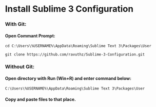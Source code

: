 # Install Sublime 3 Configuration


### With Git:

#### Open Commant Prompt:
```
cd C:\Users\%USERNAME%\AppData\Roaming\Sublime Text 3\Packages\User

git clone https://github.com/ravuthz/Sublime-3-Configuration.git
```

### Without Git:

#### Open directory with Run (Win+R) and enter command below:

```
C:\Users\%USERNAME%\AppData\Roaming\Sublime Text 3\Packages\User
```
#### Copy and paste files to that place.

